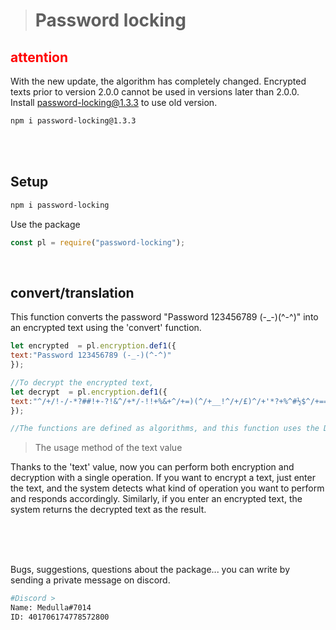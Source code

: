 ># Password locking

## <span style="color:red">attention</span>
With the new update, the algorithm has completely changed. Encrypted texts prior to version 2.0.0 cannot be used in versions later than 2.0.0. Install password-locking@1.3.3 to use old version.
```bash
npm i password-locking@1.3.3
```
<br>
<br>

## Setup
```bash
npm i password-locking
```
Use the package
```js
const pl = require("password-locking");
```
<br>


## convert/translation
This function converts the password "Password 123456789 (-_-)(^-^)" into an encrypted text using the 'convert' function.
```js
let encrypted  = pl.encryption.def1({
text:"Password 123456789 (-_-)(^-^)"
});

//To decrypt the encrypted text,
let decrypt  = pl.encryption.def1({
text:"^/+/!-/-*?##!+-?!&^/+*/-!!+%&+^/+=)(^/+__!^/+/£)^/+'*?+%^#½$^/+==&"
});

//The functions are defined as algorithms, and this function uses the DEF-1 algorithm, which means it has the same algorithm as the previous version.

```
>The usage method of the text value

Thanks to the 'text' value, now you can perform both encryption and decryption with a single operation. If you want to encrypt a text, just enter the text, and the system detects what kind of operation you want to perform and responds accordingly. Similarly, if you enter an encrypted text, the system returns the decrypted text as the result.

<br>
<br>


<br>

Bugs, suggestions, questions about the package... you can write by <br>sending a private message on discord.
```sh
#Discord >
Name: Medulla#7014 
ID: 401706174778572800
```
